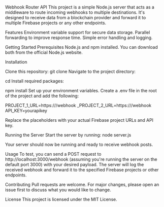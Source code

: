 Webhook Router API
This project is a simple Node.js server that acts as a middleware to route incoming webhooks to multiple destinations. It's designed to receive data from a blockchain provider and forward it to multiple Firebase projects or any other endpoints.

Features
Environment variable support for secure data storage.
Parallel forwarding to improve response time.
Simple error handling and logging.

Getting Started
Prerequisites
Node.js and npm installed. You can download both from the official Node.js website.


Installation

Clone this repository:
git clone <repository-url>
Navigate to the project directory:

cd <project-name>
Install required packages:


npm install
Set up your environment variables. Create a .env file in the root of the project and add the following:

PROJECT_1_URL=https://<your-firebase-project-1-url>/webhook
_PROJECT_2_URL=https://<your-firebase-project-2-url>/webhook
API_KEY=yourapikey

Replace the placeholders with your actual Firebase project URLs and API key.

Running the Server
Start the server by running:
node server.js

Your server should now be running and ready to receive webhook posts.

Usage
To test, you can send a POST request to http://localhost:3000/webhook (assuming you're running the server on the default port 3000) with your desired payload. The server will log the received webhook and forward it to the specified Firebase projects or other endpoints.

Contributing
Pull requests are welcome. For major changes, please open an issue first to discuss what you would like to change.

License
This project is licensed under the MIT License.

